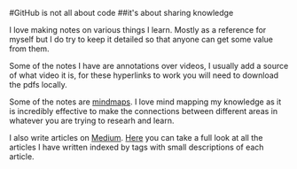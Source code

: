 #GitHub is not all about code
##it's about sharing knowledge

I love making notes on various things I learn. Mostly as a reference for
myself but I do try to keep it detailed so that anyone can get some value from
them.

Some of the notes I have are annotations over videos, I usually add a source of
what video it is, for these hyperlinks to work you will need to download the
pdfs locally. 


Some of the notes are [mindmaps](https://github.com/nikitavoloboev/my-notes/tree/master/mindmaps). I love mind mapping my knowledge as it is incredibly effective to make the connections between different areas in whatever you are trying to researh and learn. 


I also write articles on [Medium](https://medium.com/@NikitaVoloboev). [Here](https://github.com/nikitavoloboev/my-notes/tree/master/articles) you can take a full look at all the articles I have written indexed by tags with small descriptions of each article.
